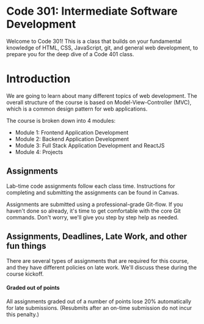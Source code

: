 # Code 301: Intermediate Software Development

Welcome to Code 301! This is a class that builds on your fundamental knowledge of HTML, CSS, JavaScript, git, and general web development, to prepare you for the deep dive of a Code 401 class.

# Introduction

We are going to learn about many different topics of web development. The overall structure of the course is based on Model-View-Controller (MVC), which is a common design pattern for web applications.

The course is broken down into 4 modules:
- Module 1: Frontend Application Development
- Module 2: Backend Application Development
- Module 3: Full Stack Application Development and ReactJS
- Module 4: Projects

## Assignments

Lab-time code assignments follow each class time. Instructions for completing and submitting the assignments can be found in Canvas.

Assignments are submitted using a professional-grade Git-flow. If you haven't done so already, it's time to get comfortable with the core Git commands. Don't worry, we'll give you step by step help as needed.

## Assignments, Deadlines, Late Work, and other fun things
There are several types of assignments that are required for this course, and they have different policies on late work.  We'll discuss these during the course kickoff.

#### Graded out of points
All assignments graded out of a number of points lose 20% automatically for late submissions. (Resubmits after an on-time submission do not incur this penalty.)